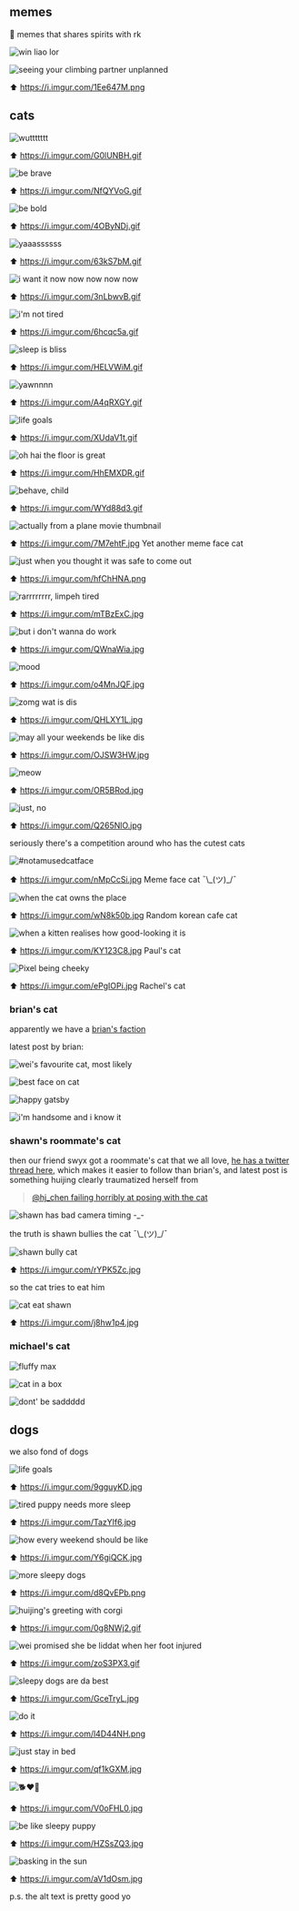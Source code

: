 ## memes

🚜 memes that shares spirits with rk

![win liao lor](https://i.pinimg.com/originals/d9/f0/c6/d9f0c65605242817e5b32f4678f76840.jpg)

![seeing your climbing partner unplanned](https://i.imgur.com/1Ee647M.png)

⬆️ https://i.imgur.com/1Ee647M.png

## cats

![wuttttttt](https://i.imgur.com/G0lUNBH.gif)

⬆️ https://i.imgur.com/G0lUNBH.gif


![be brave](https://i.imgur.com/NfQYVoG.gif)

⬆️ https://i.imgur.com/NfQYVoG.gif


![be bold](https://i.imgur.com/4OByNDj.gif)

⬆️ https://i.imgur.com/4OByNDj.gif


![yaaassssss](https://i.imgur.com/63kS7bM.gif)

⬆️ https://i.imgur.com/63kS7bM.gif


![i want it now now now now now](https://i.imgur.com/3nLbwvB.gif)

⬆️ https://i.imgur.com/3nLbwvB.gif


![i'm not tired](https://i.imgur.com/6hcqc5a.gif)

⬆️ https://i.imgur.com/6hcqc5a.gif


![sleep is bliss](https://i.imgur.com/HELVWiM.gif)

⬆️ https://i.imgur.com/HELVWiM.gif


![yawnnnn](https://i.imgur.com/A4qRXGY.gif)

⬆️ https://i.imgur.com/A4qRXGY.gif


![life goals](https://i.imgur.com/XUdaV1t.gif)

⬆️ https://i.imgur.com/XUdaV1t.gif


![oh hai the floor is great](https://i.imgur.com/HhEMXDR.gif)

⬆️ https://i.imgur.com/HhEMXDR.gif


![behave, child](https://i.imgur.com/WYd88d3.gif)

⬆️ https://i.imgur.com/WYd88d3.gif


![actually from a plane movie thumbnail](https://i.imgur.com/7M7ehtF.jpg)

⬆️ https://i.imgur.com/7M7ehtF.jpg Yet another meme face cat


![just when you thought it was safe to come out](https://i.imgur.com/hfChHNA.png)

⬆️ https://i.imgur.com/hfChHNA.png


![rarrrrrrrr, limpeh tired](https://i.imgur.com/mTBzExC.jpg)

⬆️ https://i.imgur.com/mTBzExC.jpg


![but i don't wanna do work](https://i.imgur.com/QWnaWia.jpg)

⬆️ https://i.imgur.com/QWnaWia.jpg


![mood](https://i.imgur.com/o4MnJQF.jpg)

⬆️ https://i.imgur.com/o4MnJQF.jpg


![zomg wat is dis](https://i.imgur.com/QHLXY1L.jpg)

⬆️ https://i.imgur.com/QHLXY1L.jpg


![may all your weekends be like dis](https://i.imgur.com/OJSW3HW.jpg)

⬆️ https://i.imgur.com/OJSW3HW.jpg


![meow](https://i.imgur.com/OR5BRod.jpg)

⬆️ https://i.imgur.com/OR5BRod.jpg

![just, no](https://i.imgur.com/Q265NlO.jpg)

⬆️ https://i.imgur.com/Q265NlO.jpg


seriously there's a competition around who has the cutest cats


![#notamusedcatface](https://i.imgur.com/nMpCcSi.jpg)

⬆️ https://i.imgur.com/nMpCcSi.jpg Meme face cat ¯\\\_(ツ)_/¯


![when the cat owns the place](https://i.imgur.com/wN8k50b.jpg)

⬆️ https://i.imgur.com/wN8k50b.jpg Random korean cafe cat


![when a kitten realises how good-looking it is](https://i.imgur.com/KY123C8.jpg)

⬆️ https://i.imgur.com/KY123C8.jpg Paul's cat


![Pixel being cheeky](https://i.imgur.com/ePgIOPi.jpg)

⬆️ https://i.imgur.com/ePgIOPi.jpg Rachel's cat


### brian's cat

apparently we have a [brian's faction](https://twitter.com/brian_d_vaughn/status/1188653525556875264)

latest post by brian:

![wei's favourite cat, most likely](https://pbs.twimg.com/media/EH7yE-cVAAAkp4L?format=jpg&name=4096x4096)

![best face on cat](https://i.imgur.com/m4FAtpG.jpg)

![happy gatsby](https://i.imgur.com/pZcTZNh.jpg)

![i'm handsome and i know it](https://i.imgur.com/m3Vjzwz.jpg)

### shawn's roommate's cat

then our friend swyx got a roommate's cat that we all love, [he has a twitter thread here](https://twitter.com/swyx/status/1154385946575560705), which makes it easier to follow than brian's, and latest post is something huijing clearly traumatized herself from

> [@hj_chen failing horribly at posing with the cat](https://twitter.com/swyx/status/1186764423878381571)

![shawn has bad camera timing -_-](https://pbs.twimg.com/media/EHg781MWoAAqkcH?format=jpg&name=4096x4096)

the truth is shawn bullies the cat ¯\\\_(ツ)_/¯

![shawn bully cat](https://i.imgur.com/rYPK5Zc.jpg)

⬆️ https://i.imgur.com/rYPK5Zc.jpg

so the cat tries to eat him

![cat eat shawn](https://i.imgur.com/j8hw1p4.jpg)

⬆️ https://i.imgur.com/j8hw1p4.jpg

### michael's cat

![fluffy max](https://i.imgur.com/R91XcIy.jpg)

![cat in a box](https://i.imgur.com/3ScT1e0.jpg)

![dont' be saddddd](https://i.imgur.com/N6jQKfC.jpg)

## dogs

we also fond of dogs

![life goals](https://i.imgur.com/9gguyKD.jpg)

⬆️ https://i.imgur.com/9gguyKD.jpg

![tired puppy needs more sleep](https://i.imgur.com/TazYlf6.jpg)

⬆️ https://i.imgur.com/TazYlf6.jpg

![how every weekend should be like](https://i.imgur.com/Y6giQCK.jpg)

⬆️ https://i.imgur.com/Y6giQCK.jpg

![more sleepy dogs](https://i.imgur.com/d8QvEPb.png)

⬆️ https://i.imgur.com/d8QvEPb.png

![huijing's greeting with corgi](https://i.imgur.com/0g8NWj2.gif)

⬆️ https://i.imgur.com/0g8NWj2.gif

![wei promised she be liddat when her foot injured](https://i.imgur.com/zoS3PX3.gif)

⬆️ https://i.imgur.com/zoS3PX3.gif

![sleepy dogs are da best](https://i.imgur.com/GceTryL.jpg)

⬆️ https://i.imgur.com/GceTryL.jpg

![do it](https://i.imgur.com/l4D44NH.png)

⬆️ https://i.imgur.com/l4D44NH.png

![just stay in bed](https://i.imgur.com/qf1kGXM.jpg)

⬆️ https://i.imgur.com/qf1kGXM.jpg

![🐕❤️🦔](https://i.imgur.com/V0oFHL0.jpg)

⬆️ https://i.imgur.com/V0oFHL0.jpg

![be like sleepy puppy](https://i.imgur.com/HZSsZQ3.jpg)

⬆️ https://i.imgur.com/HZSsZQ3.jpg

![basking in the sun](https://i.imgur.com/aV1dOsm.jpg)

⬆️ https://i.imgur.com/aV1dOsm.jpg

p.s. the alt text is pretty good yo
